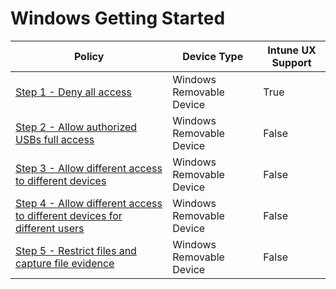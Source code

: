 # Windows Getting Started

| Policy | Device Type | Intune UX Support |
|--------|-----------|-------|
| [ Step 1 - Deny all access ]( deny_all_rules.md) | Windows Removable Device | True
| [ Step 2 - Allow authorized USBs full access ]( allow_authorized_usb_rules.md) | Windows Removable Device | False
| [ Step 3 - Allow different access to different devices ]( allow_different_access_to_different_rules.md) | Windows Removable Device | False
| [ Step 4 - Allow different access to different devices for different users ]( allow_different_access_to_different_users_rules.md) | Windows Removable Device | False
| [ Step 5 - Restrict files and capture file evidence ]( restrict_files_and_capture_file_evidence_rules.md) | Windows Removable Device | False
